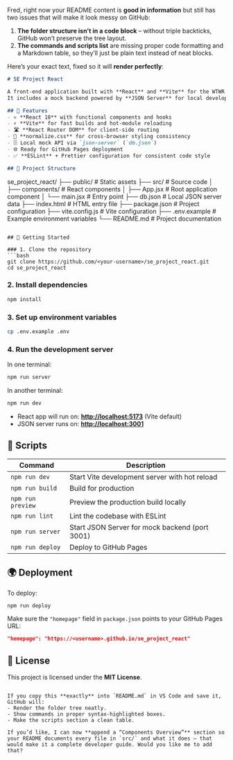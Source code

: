 Fred, right now your README content is **good in information** but still has two issues that will make it look messy on GitHub:

1. **The folder structure isn’t in a code block** – without triple backticks, GitHub won’t preserve the tree layout.
2. **The commands and scripts list** are missing proper code formatting and a Markdown table, so they’ll just be plain text instead of neat blocks.

Here’s your exact text, fixed so it will **render perfectly**:

```markdown
# SE Project React

A front-end application built with **React** and **Vite** for the WTWR project.  
It includes a mock backend powered by **JSON Server** for local development, and supports deployment to **GitHub Pages**.

## 🚀 Features
- ⚛️ **React 18** with functional components and hooks
- ⚡ **Vite** for fast builds and hot-module reloading
- 🛣 **React Router DOM** for client-side routing
- 🎨 **normalize.css** for cross-browser styling consistency
- 🗄 Local mock API via `json-server` (`db.json`)
- 🌐 Ready for GitHub Pages deployment
- ✅ **ESLint** + Prettier configuration for consistent code style

## 📂 Project Structure
```

se\_project\_react/
├── public/               # Static assets
├── src/                  # Source code
│   ├── components/       # React components
│   ├── App.jsx           # Root application component
│   └── main.jsx          # Entry point
├── db.json               # Local JSON server data
├── index.html            # HTML entry file
├── package.json          # Project configuration
├── vite.config.js        # Vite configuration
├── .env.example          # Example environment variables
└── README.md             # Project documentation

````

## 🔧 Getting Started

### 1. Clone the repository
```bash
git clone https://github.com/<your-username>/se_project_react.git
cd se_project_react
````

### 2. Install dependencies

```bash
npm install
```

### 3. Set up environment variables

```bash
cp .env.example .env
```

### 4. Run the development server

In one terminal:

```bash
npm run server
```

In another terminal:

```bash
npm run dev
```

* React app will run on: **[http://localhost:5173](http://localhost:5173)** (Vite default)
* JSON server runs on: **[http://localhost:3001](http://localhost:3001)**

## 📜 Scripts

| Command           | Description                                    |
| ----------------- | ---------------------------------------------- |
| `npm run dev`     | Start Vite development server with hot reload  |
| `npm run build`   | Build for production                           |
| `npm run preview` | Preview the production build locally           |
| `npm run lint`    | Lint the codebase with ESLint                  |
| `npm run server`  | Start JSON Server for mock backend (port 3001) |
| `npm run deploy`  | Deploy to GitHub Pages                         |

## 🌍 Deployment

To deploy:

```bash
npm run deploy
```

Make sure the `"homepage"` field in `package.json` points to your GitHub Pages URL:

```json
"homepage": "https://<username>.github.io/se_project_react"
```

## 📄 License

This project is licensed under the **MIT License**.

```

If you copy this **exactly** into `README.md` in VS Code and save it, GitHub will:  
- Render the folder tree neatly.  
- Show commands in proper syntax-highlighted boxes.  
- Make the scripts section a clean table.  

If you’d like, I can now **append a “Components Overview”** section so your README documents every file in `src/` and what it does — that would make it a complete developer guide. Would you like me to add that?
```
